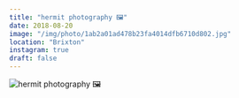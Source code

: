 ```yaml
---
title: "hermit photography 🖼"
date: 2018-08-20
image: "/img/photo/1ab2a01ad478b23fa4014dfb6710d802.jpg"
location: "Brixton"
instagram: true
draft: false
---
```


![hermit photography 🖼](/img/photo/1ab2a01ad478b23fa4014dfb6710d802.jpg)
